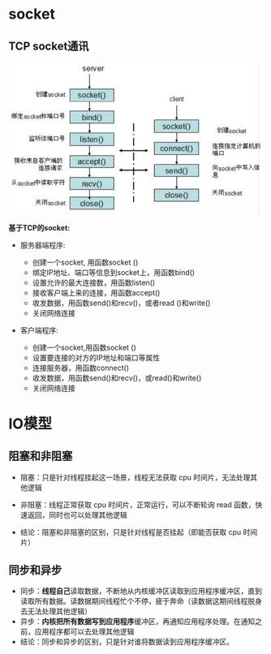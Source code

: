# socket

## TCP socket通讯

![image-20240311173620227](../Images/image-20240311173620227.png)

**基于TCP的socket:**

* 服务器端程序:
  * 创建一个socket, 用函数socket ()
  * 绑定IP地址、端口等信息到socket上，用函数bind()
  * 设置允许的最大连接数，用函数listen()
  * 接收客户端上来的连接，用函数accept()
  * 收发数据，用函数send()和recv()，或者read ()和write()
  * 关闭网络连接

* 客户端程序:
  * 创建一个socket,用函数socket ()
  * 设置要连接的对方的IP地址和端口等属性
  * 连接服务器，用函数connect()
  * 收发数据，用函数send()和recv()，或read()和write()
  * 关闭网络连接

# IO模型

 ## 阻塞和非阻塞

* 阻塞：只是针对线程挂起这一场景，线程无法获取 cpu 时间片，无法处理其他逻辑

* 非阻塞：线程正常获取 cpu 时间片，正常运行，可以不断轮询 read 函数，快速返回，同时也可以处理其他逻辑

* 结论：阻塞和非阻塞的区别，只是针对线程是否挂起（即能否获取 cpu 时间片）

## 同步和异步

* 同步：**线程自己**读取数据，不断地从内核缓冲区读取到应用程序缓冲区，直到读取所有数据。读数据期间线程忙个不停，疲于奔命（读数据这期间线程脱身去无法处理其他逻辑）
* 异步：**内核把所有数据写到应用程序**缓冲区，再通知应用程序处理。在通知之前，应用程序都可以去处理其他逻辑
* 结论：同步和异步的区别，只是针对谁将数据读到应用程序缓冲区。

